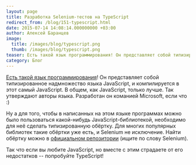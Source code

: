 ```yaml
---
layout: page
title: Разработка Selenium-тестов на TypeScript
redirect_from: /blog/151-typescript.html
date: 2015-07-14 14:08:14.000000000 +03:00
author: Алексей Баранцев
image:
  title: /images/blog/typescript.png
  thumb: /images/blog/typescript.png
teaser: Есть такой язык программирования! Он представляет собой типизированное надмножество языка JavaScript, и компилируется в этот самый JavaScript. В общем, как JavaScript, только лучше. Так утверждают авторы языка. Если вы любите JavaScript, но вместе с этим страдаете от его недостатков -- попробуйте TypeScript!
category: Блог
---
```

[Есть такой язык программирования](http://www.typescriptlang.org/)! Он представляет собой типизированное надмножество языка JavaScript, и компилируется в этот самый JavaScript. В общем, как JavaScript, только лучше. Так утверждают авторы языка. Разработан он команией Microsoft, если что :)

Ну а для того, чтобы в написанных на этом языке программах можно было пользоваться какой-нибудь JavaScript-библиотекой, необходимо для неё сделать типизированную обёртку. Для многих популярных библиотек такие обёртки уже есть, и Selenium не исключение. Найти обёртку можно в [официальном репозитории](http://definitelytyped.org/tsd/) (ищите по слову Selenium).

Так что если вы любите JavaScript, но вместе с этим страдаете от его недостатков -- попробуйте TypeScript!
